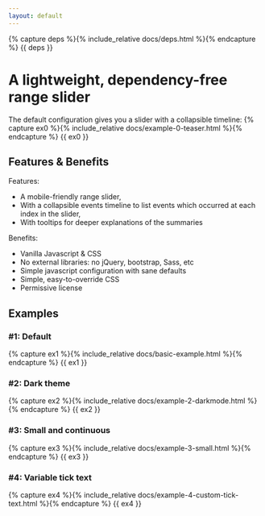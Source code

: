 ```yaml
---
layout: default
---
```

{% capture deps %}{% include_relative docs/deps.html %}{% endcapture %}
{{ deps }}

# A lightweight, dependency-free range slider

The default configuration gives you a slider with a collapsible timeline:
{% capture ex0 %}{% include_relative docs/example-0-teaser.html %}{% endcapture %}
{{ ex0 }}

## Features & Benefits
Features:
* A mobile-friendly range slider,
* With a collapsible events timeline to list events which occurred at each index in the slider,
* With tooltips for deeper explanations of the summaries

Benefits:
* Vanilla Javascript & CSS
* No external libraries: no jQuery, bootstrap, Sass, etc
* Simple javascript configuration with sane defaults
* Simple, easy-to-override CSS
* Permissive license

## Examples
### #1: Default
{% capture ex1 %}{% include_relative docs/basic-example.html %}{% endcapture %}
{{ ex1 }}

### #2: Dark theme
{% capture ex2 %}{% include_relative docs/example-2-darkmode.html %}{% endcapture %}
{{ ex2 }}

### #3: Small and continuous
{% capture ex3 %}{% include_relative docs/example-3-small.html %}{% endcapture %}
{{ ex3 }}

### #4: Variable tick text
{% capture ex4 %}{% include_relative docs/example-4-custom-tick-text.html %}{% endcapture %}
{{ ex4 }}
